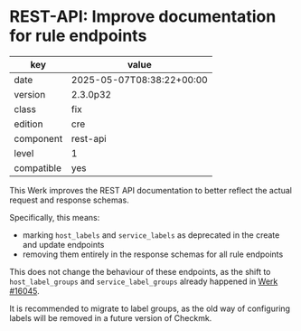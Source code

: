 [//]: # (werk v2)
# REST-API: Improve documentation for rule endpoints

key        | value
---------- | ---
date       | 2025-05-07T08:38:22+00:00
version    | 2.3.0p32
class      | fix
edition    | cre
component  | rest-api
level      | 1
compatible | yes

This Werk improves the REST API documentation to better reflect the actual
request and response schemas.

Specifically, this means:

* marking `host_labels` and `service_labels` as deprecated in the create and 
  update endpoints
* removing them entirely in the response schemas for all rule endpoints

This does not change the behaviour of these endpoints, as the shift to
`host_label_groups` and `service_label_groups` already happened in
[Werk #16045](https://checkmk.com/werk/16045).

It is recommended to migrate to label groups, as the old way of configuring
labels will be removed in a future version of Checkmk.
